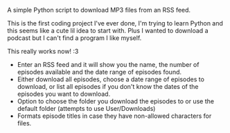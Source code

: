 A simple Python script to download MP3 files from an RSS feed. 

This is the first coding project I've ever done, I'm trying to learn Python and this seems like a cute lil idea to start with. Plus I wanted to download a podcast but I can't find a program I like myself. 

This really works now! :3 
- Enter an RSS feed and it will show you the name, the number of episodes available and the date range of episodes found.
- Either download all episodes, choose a date range of episodes to download, or list all episodes if you don't know the dates of the episodes you want to download.
- Option to choose the folder you download the episodes to or use the default folder (attempts to use User/Downloads)
- Formats episode titles in case they have non-allowed characters for files.

